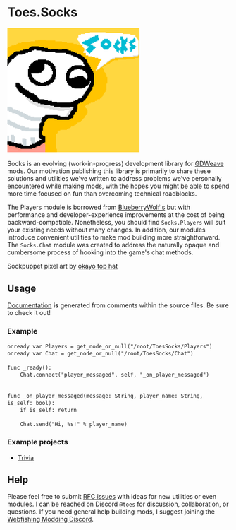 # Toes.Socks

<img src="./assets/sockpuppet.png" width="300" alt="Sockpuppet pixel art" />

Socks is an evolving (work-in-progress) development library for [GDWeave](https://github.com/NotNite/GDWeave) mods.
Our motivation publishing this library is primarily to share these solutions and utilities we've written to address
problems we've personally encountered while making mods,
with the hopes you might be able to spend more time focused on fun than overcoming technical roadblocks.

The Players module is borrowed from [BlueberryWolf's](https://thunderstore.io/c/webfishing/p/BlueberryWolfi/BlueberryWolfiAPIs)
but with performance and developer-experience improvements at the cost of being backward-compatible.
Nonetheless, you should find `Socks.Players` will suit your existing needs without many changes.
In addition, our modules introduce convenient utilities to make mod building more straightforward.
The `Socks.Chat` module was created to address the naturally opaque and cumbersome process of hooking into the game's chat methods.

Sockpuppet pixel art by [okayo top hat](https://es.pixilart.com/to-hat-banana)

## Usage

[Documentation](docs/index.md) **is** generated from comments within the source files. Be sure to check it out!

### Example

```gds
onready var Players = get_node_or_null("/root/ToesSocks/Players")
onready var Chat = get_node_or_null("/root/ToesSocks/Chat")

func _ready():
	Chat.connect("player_messaged", self, "_on_player_messaged")


func _on_player_messaged(message: String, player_name: String, is_self: bool):
	if is_self: return

	Chat.send("Hi, %s!" % player_name)
```

### Example projects

- [Trivia](https://github.com/binury/Toes.Trivia)


## Help

Please feel free to submit [RFC issues](https://github.com/buritica/mgt/blob/master/templates/rfc_template.md) with ideas for
new utilities or even modules. I can be reached on Discord `@toes` for discussion, collaboration, or questions.
If you need general help building mods, I suggest joining the [Webfishing Modding Discord](https://discord.com/invite/PMdFCrJnUb).
